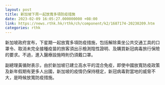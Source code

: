 ```yaml
---
layout: post
title: 新加坡下周一起放寬多項防疫措施
date: 2023-02-09 16:05:27.000000000 +08:00
link: https://news.rthk.hk/rthk/ch/component/k2/1687174-20230209.htm
categories: rthk
---
```


新加坡政府宣布，下星期一起放寬多項防疫措施，包括解除乘坐公共交通工具的口罩令、取消未完全接種疫苗的旅客須出示檢測陰性證明、及購買新冠病毒旅行保險的要求。不過，進入醫療設施時則仍須戴口罩。

副總理黃循財表示，由於新加坡已建立高水平的混合免疫，即使中國放寬防疫政策及新年假期有更多人出國，新加坡的疫情仍保持穩定，新冠病毒對當地的威脅不大，是時候放寬防疫措施。
